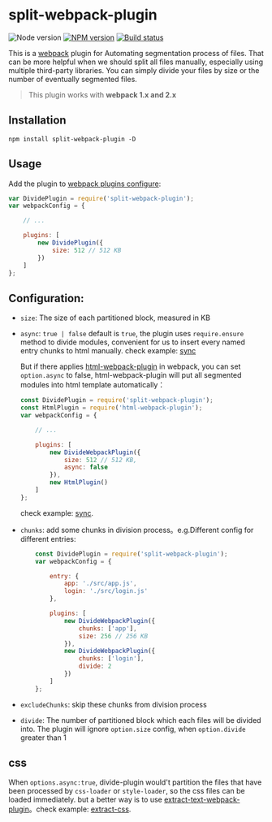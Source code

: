 # split-webpack-plugin

![Node version][node-image]
[![NPM version][npm-image]][npm-url]
[![Build status](https://travis-ci.org/lxjwlt/split-webpack-plugin.svg)](https://travis-ci.org/lxjwlt/split-webpack-plugin)

This is a [webpack](http://webpack.github.io/) plugin for Automating segmentation process of files. That can be more helpful when we should split all files manually, especially using multiple third-party libraries. You can simply divide your files by size or the number of eventually segmented files.

> This plugin works with **webpack 1.x and 2.x**

## Installation

```
npm install split-webpack-plugin -D
```

## Usage

Add the plugin to [webpack plugins configure](https://webpack.js.org/concepts/plugins/):

```javascript
var DividePlugin = require('split-webpack-plugin');
var webpackConfig = {

    // ...

    plugins: [
        new DividePlugin({
            size: 512 // 512 KB
        })
    ]
};
```

## Configuration:

- `size`: The size of each partitioned block, measured in KB
- `async`: `true | false` default is `true`, the plugin uses `require.ensure` method to divide modules, convenient for us to insert every named entry chunks to html manually. check example: [sync](./examples/sync)

    But if there applies [html-webpack-plugin](https://github.com/jantimon/html-webpack-plugin) in webpack, you can set `option.async` to false, html-webpack-plugin will put all segmented modules into html template automatically：

    ```javascript
    const DividePlugin = require('split-webpack-plugin');
    const HtmlPlugin = require('html-webpack-plugin');
    var webpackConfig = {

        // ...

        plugins: [
            new DivideWebpackPlugin({
                size: 512 // 512 KB,
                async: false
            }),
            new HtmlPlugin()
        ]
    };
    ```

    check example: [sync](./examples/sync).

- `chunks`: add some chunks in division process。e.g.Different config for different entries:

    ```javascript
        const DividePlugin = require('split-webpack-plugin');
        var webpackConfig = {

            entry: {
                app: './src/app.js',
                login: './src/login.js'
            },

            plugins: [
                new DivideWebpackPlugin({
                    chunks: ['app'],
                    size: 256 // 256 KB
                }),
                new DivideWebpackPlugin({
                    chunks: ['login'],
                    divide: 2
                })
            ]
        };
    ```

- `excludeChunks`: skip these chunks from division process
- `divide`: The number of partitioned block which each files will be divided into. The plugin will ignore `option.size` config, when `option.divide` greater than 1

## css

When `options.async:true`, divide-plugin would't partition the files that have been processed by `css-loader` or `style-loader`, so the css files can be loaded immediately. but a better way is to use [extract-text-webpack-plugin](https://github.com/webpack-contrib/extract-text-webpack-plugin)。check example: [extract-css](./examples/extract-css).

[npm-url]: https://www.npmjs.com/package/split-webpack-plugin
[npm-image]: https://img.shields.io/npm/v/split-webpack-plugin.svg
[node-image]: https://img.shields.io/node/v/split-webpack-plugin.svg
